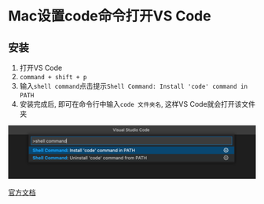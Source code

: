 # Mac设置code命令打开VS Code

## 安装
1. 打开VS Code
2. `command + shift + p`
3. 输入`shell command`点击提示`Shell Command: Install 'code' command in PATH`
4. 安装完成后, 即可在命令行中输入`code 文件夹名`, 这样VS Code就会打开该文件夹

![Shell command](./shell_command.png)


[官方文档](https://code.visualstudio.com/docs/setup/mac#_launching-from-the-command-line)
